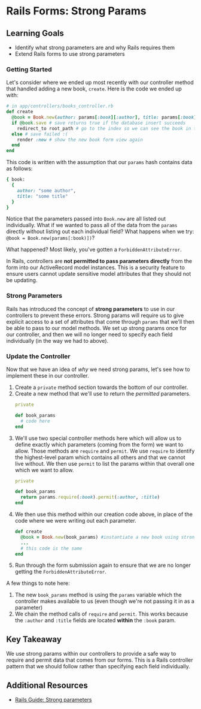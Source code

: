 # Rails Forms: Strong Params

## Learning Goals
- Identify what strong parameters are and why Rails requires them
- Extend Rails forms to use strong parameters

### Getting Started

Let's consider where we ended up most recently with our controller method that handled adding a new book, `create`. Here is the code we ended up with:
```ruby
# in app/controllers/books_controller.rb
def create
  @book = Book.new(author: params[:book][:author], title: params[:book][:title]) #instantiate a new book
  if @book.save # save returns true if the database insert succeeds
    redirect_to root_path # go to the index so we can see the book in the list
  else # save failed :(
    render :new # show the new book form view again
  end
end
```

This code is written with the assumption that our `params` hash contains data as follows:
```ruby
{ book:
  {
    author: "some author",
    title: "some title"
  }
}
```

Notice that the parameters passed into `Book.new` are all listed out individually. What if we wanted to pass all of the data from the `params` directly without listing out each individual field? What happens when we try: `@book = Book.new(params[:book)])`?

What happened? Most likely, you've gotten a `ForbiddenAttributeError`.

In Rails, controllers are **not permitted to pass parameters directly** from the form into our ActiveRecord model instances. This is a security feature to ensure users cannot update sensitive model attributes that they should not be updating.

### Strong Parameters
Rails has introduced the concept of **strong parameters** to use in our controllers to prevent these errors. Strong params will require us to give explicit access to a set of attributes that come through `params` that we'll then be able to pass to our model methods. We set up strong params once for our controller, and then we will no longer need to specify each field individually (in the way we had to above).

### Update the Controller
Now that we have an idea of _why_ we need strong params, let's see how to implement these in our controller.

1. Create a `private` method section towards the bottom of our controller.
1. Create a new method that we'll use to return the _permitted_ parameters.
    ```ruby
    private

    def book_params
      # code here
    end
    ```
1. We'll use two special controller methods here which will allow us to define exactly which parameters (coming from the form) we want to allow. Those methods are `require` and `permit`.  We use `require` to identify the highest-level param which contains all others and that we cannot live without. We then use `permit` to list the params within that overall one which we want to allow.
    ```ruby
    private

    def book_params
      return params.require(:book).permit(:author, :title)
    end
    ```
1. We then use this method within our creation code above, in place of the code where we were writing out each parameter.
    ```ruby
    def create
      @book = Book.new(book_params) #instantiate a new book using strong params
      ...
      # this code is the same
    end
    ```
1. Run through the form submission again to ensure that we are no longer getting the `ForbiddenAttributeError`.

A few things to note here:
1. The new `book_params` method is using the `params` variable which the controller makes available to us (even though we're not passing it in as a parameter)
1. We chain the method calls of `require` and `permit`. This works because the `:author` and `:title` fields are located **within** the `:book` param.

## Key Takeaway
We use strong params within our controllers to provide a safe way to require and permit data that comes from our forms. This is a Rails controller pattern that we should follow rather than specifying each field individually.

## Additional Resources
- [Rails Guide: Strong parameters](http://edgeguides.rubyonrails.org/action_controller_overview.html#strong-parameters)
